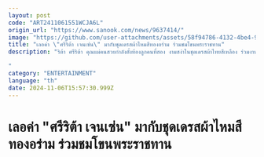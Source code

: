 ```yaml
---
layout: post
code: "ART2411061551WCJA6L"
origin_url: "https://www.sanook.com/news/9637414/"
image: "https://github.com/user-attachments/assets/58f94786-4132-4be4-9009-968ceb923b68"
title: "เลอค่า \"ศรีริต้า เจนเซ่น\" มากับชุดเดรสผ้าไหมสีทองอร่าม ร่วมชมโขนพระราชทาน"
description: "ริต้า ศรีริต้า คุณแม่คนสวยกำลังตั้งท้องลูกคนที่สอง งามสง่าในชุดเดรสผ้าไทยสีเหลือง ร่วมงานดูโขนพระราชทาน

"
category: "ENTERTAINMENT"
language: "th"
date: 2024-11-06T15:57:30.999Z
---
```


# เลอค่า "ศรีริต้า เจนเซ่น" มากับชุดเดรสผ้าไหมสีทองอร่าม ร่วมชมโขนพระราชทาน
